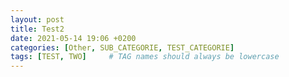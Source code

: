 ```yaml
---
layout: post
title: Test2
date: 2021-05-14 19:06 +0200
categories: [Other, SUB_CATEGORIE, TEST_CATEGORIE]
tags: [TEST, TWO]     # TAG names should always be lowercase
---
```

